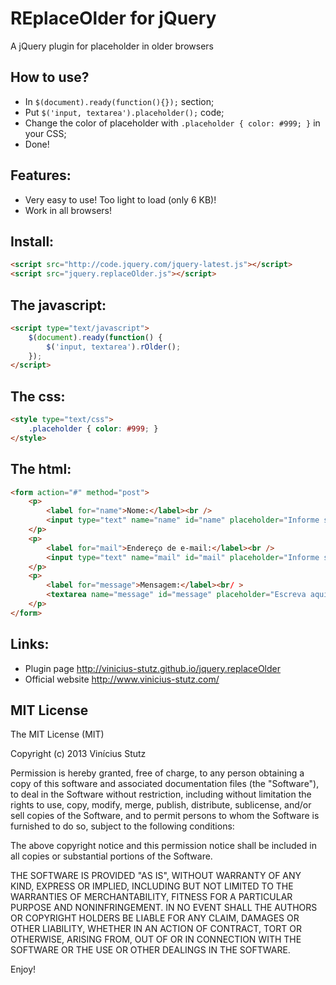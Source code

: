 # REplaceOlder for jQuery

A jQuery plugin for placeholder in older browsers

## How to use?
- In `$(document).ready(function(){});` section;
- Put `$('input, textarea').placeholder();` code;
- Change the color of placeholder with `.placeholder { color: #999; }` in your CSS;
- Done!

## Features:
- Very easy to use! Too light to load (only 6 KB)!
- Work in all browsers!
 
## Install:
```html
<script src="http://code.jquery.com/jquery-latest.js"></script>
<script src="jquery.replaceOlder.js"></script>
```
## The javascript:
```html
<script type="text/javascript">
	$(document).ready(function() {
		$('input, textarea').rOlder();
	});
</script>
```
## The css:
```html
<style type="text/css">
	.placeholder { color: #999; }
</style>
```
## The html:
```html
<form action="#" method="post">
	<p>
		<label for="name">Nome:</label><br />
		<input type="text" name="name" id="name" placeholder="Informe seu nome completo" tabindex="1" />
	</p>
	<p>
		<label for="mail">Endereço de e-mail:</label><br />
		<input type="text" name="mail" id="mail" placeholder="Informe seu e-mail" tabindex="2" />
	</p>
	<p>
		<label for="message">Mensagem:</label><br/ >
		<textarea name="message" id="message" placeholder="Escreva aqui sua mensagem" tabindex="3"></textarea>
	</p>
</form>
```
## Links:
- Plugin page <http://vinicius-stutz.github.io/jquery.replaceOlder>
- Official website <http://www.vinicius-stutz.com/>

## MIT License
The MIT License (MIT)

Copyright (c) 2013 Vinícius Stutz

Permission is hereby granted, free of charge, to any person obtaining a copy
of this software and associated documentation files (the "Software"), to deal
in the Software without restriction, including without limitation the rights
to use, copy, modify, merge, publish, distribute, sublicense, and/or sell
copies of the Software, and to permit persons to whom the Software is
furnished to do so, subject to the following conditions:

The above copyright notice and this permission notice shall be included in all
copies or substantial portions of the Software.

THE SOFTWARE IS PROVIDED "AS IS", WITHOUT WARRANTY OF ANY KIND, EXPRESS OR
IMPLIED, INCLUDING BUT NOT LIMITED TO THE WARRANTIES OF MERCHANTABILITY,
FITNESS FOR A PARTICULAR PURPOSE AND NONINFRINGEMENT. IN NO EVENT SHALL THE
AUTHORS OR COPYRIGHT HOLDERS BE LIABLE FOR ANY CLAIM, DAMAGES OR OTHER
LIABILITY, WHETHER IN AN ACTION OF CONTRACT, TORT OR OTHERWISE, ARISING FROM,
OUT OF OR IN CONNECTION WITH THE SOFTWARE OR THE USE OR OTHER DEALINGS IN THE
SOFTWARE.

Enjoy!
